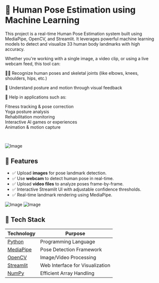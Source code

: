# 🤖 Human Pose Estimation using Machine Learning

This project is a real-time Human Pose Estimation system built using MediaPipe, OpenCV, and Streamlit. It leverages powerful machine learning models to detect and visualize 33 human body landmarks with high accuracy.

Whether you're working with a single image, a video clip, or using a live webcam feed, this tool can:

🧍‍♂️ Recognize human poses and skeletal joints (like elbows, knees, shoulders, hips, etc.)

🧠 Understand posture and motion through visual feedback

🧩 Help in applications such as:

Fitness tracking & pose correction<br/>
Yoga posture analysis<br/>
Rehabilitation monitoring<br/>
Interactive AI games or experiences<br/>
Animation & motion capture

<br>

![Image](https://github.com/user-attachments/assets/d890d63a-0d57-4b2a-a70e-bd4f67e3a71c)



## 📌 Features

- ✅ Upload **images** for pose landmark detection.
- ✅ Use **webcam** to detect human pose in real-time.
- ✅ Upload **video files** to analyze poses frame-by-frame.
- ✅ Interactive Streamlit UI with adjustable confidence thresholds.
- ✅ Real-time landmark rendering using MediaPipe.


![Image](https://github.com/user-attachments/assets/807933b4-8980-4a19-8f59-e30169c71992)    ![Image](https://github.com/user-attachments/assets/3fe7bdaa-d731-4a09-9a7c-bb1c05883bf6)


## 🔧 Tech Stack

| Technology | Purpose |
|------------|---------|
| [Python](https://www.python.org/) | Programming Language |
| [MediaPipe](https://google.github.io/mediapipe/) | Pose Detection Framework |
| [OpenCV](https://opencv.org/) | Image/Video Processing |
| [Streamlit](https://streamlit.io/) | Web Interface for Visualization |
| [NumPy](https://numpy.org/) | Efficient Array Handling |



